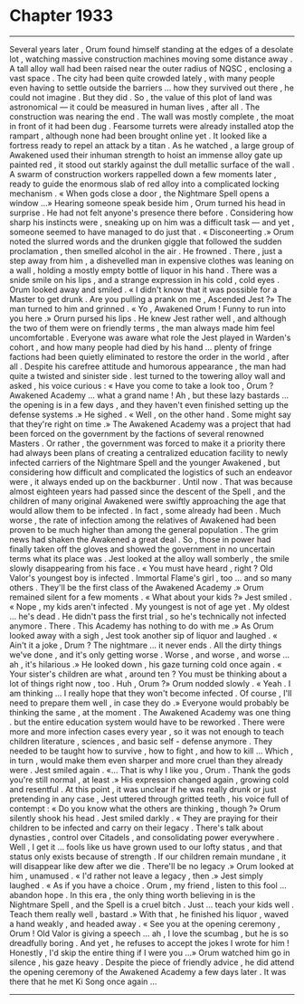 
# Chapter 1933


---

Several years later , Orum found himself standing at the edges of a desolate lot , watching massive construction machines moving some distance away . A tall alloy wall had been raised near the outer radius of NQSC , enclosing a vast space . The city had been quite crowded lately , with many people even having to settle outside the barriers … how they survived out there , he could not imagine . But they did .
So , the value of this plot of land was astronomical — it could be measured in human lives , after all .
The construction was nearing the end . The wall was mostly complete , the moat in front of it had been dug . Fearsome turrets were already installed atop the rampart , although none had been brought online yet . It looked like a fortress ready to repel an attack by a titan .
As he watched , a large group of Awakened used their inhuman strength to hoist an immense alloy gate up painted red , it stood out starkly against the dull metallic surface of the wall . A swarm of construction workers rappelled down a few moments later , ready to guide the enormous slab of red alloy into a complicated locking mechanism .
« When gods close a door , the Nightmare Spell opens a window …»
Hearing someone speak beside him , Orum turned his head in surprise . He had not felt anyone's presence there before . Considering how sharp his instincts were , sneaking up on him was a difficult task — and yet , someone seemed to have managed to do just that .
« Disconeerting .»
Orum noted the slurred words and the drunken giggle that followed the sudden proclamation , then smelled alcohol in the air . He frowned .
There , just a step away from him , a dishevelled man in expensive clothes was leaning on a wall , holding a mostly empty bottle of liquor in his hand . There was a snide smile on his lips , and a strange expression in his cold , cold eyes .
Orum looked away and smiled .
« I didn't know that it was possible for a Master to get drunk . Are you pulling a prank on me , Ascended Jest ?»
The man turned to him and grinned .
« Yo , Awakened Orum ! Funny to run into you here .»
Orurn pursed his lips .
He knew Jest rather well , and although the two of them were on friendly terms , the man always made him feel uncomfortable . Everyone was aware what role the Jest played in Warden's cohort , and how many people had died by his hand … plenty of fringe factions had been quietly eliminated to restore the order in the world , after all . Despite his carefree attitude and humorous appearance , the man had quite a twisted and sinister side .
lest turned to the towering alloy wall and asked , his voice curious :
« Have you come to take a look too , Orum ? Awakened Academy … what a grand name ! Ah , but these lazy bastards … the opening is in a few days , and they haven't even finished setting up the defense systems .»
He sighed .
« Well , on the other hand . Some might say that they're right on time .»
The Awakened Academy was a project that had been forced on the government by the factions of several renowned Masters .
Or rather , the government was forced to make it a priority there had always been plans of creating a centralized education facility to newly infected carriers of the Nightmare Spell and the younger Awakened , but considering how difficult and complicated the logistics of such an endeavor were , it always ended up on the backburner . Until now .
That was because almost eighteen years had passed since the descent of the Spell , and the children of many original Awakened were swiftly approaching the age that would allow them to be infected .
In fact , some already had been .
Much worse , the rate of infection among the relatives of Awakened had been proven to be much higher than among the general population . The grim news had shaken the Awakened a great deal .
So , those in power had finally taken off the gloves and showed the government in no uncertain terms what its place was .
Jest looked at the alloy wall somberly , the smile slowly disappearing from his face .
« You must have heard , right ? Old Valor's youngest boy is infected . Immortal Flame's girl , too … and so many others . They'll be the first class of the Awakened Academy .»
Orum remained silent for a few moments .
« What about your kids ?»
Jest smiled .
« Nope , my kids aren't infected . My youngest is not of age yet . My oldest … he's dead . He didn't pass the first trial , so he's technically not infected anymore . There . This Academy has nothing to do with me .»
As Orum looked away with a sigh , Jest took another sip of liquor and laughed .
« Ain't it a joke , Drum ? The nightmare … it never ends . All the dirty things we've done , and it's only getting worse . Worse , and worse , and worse … ah , it's hilarious .»
He looked down , his gaze turning cold once again .
« Your sister's children are what , around ten ? You must be thinking about a lot of things right now , too . Huh , Orum ?»
Orum nodded slowly .
« Yeah . I am thinking … I really hope that they won't become infected . Of course , I'll need to prepare them well , in case they do .»
Everyone would probably be thinking the same , at the moment . The Awakened Academy was one thing . but the entire education system would have to be reworked . There were more and more infection cases every year , so it was not enough to teach children literature , sciences , and basic self - defense anymore . They needed to be taught how to survive , how to fight , and how to kill …
Which , in turn , would make them even sharper and more cruel than they already were .
Jest smiled again .
«… That is why I like you , Orum . Thank the gods you're still normal , at least .»
His expression changed again , growing cold and resentful . At this point , it was unclear if he was really drunk or just pretending in any case , Jest uttered through gritted teeth , his voice full of contempt :
« Do you know what the others are thinking , though ?»
Orum silently shook his head .
Jest smiled darkly .
« They are praying for their children to be infected and carry on their legacy . There's talk about dynasties , control over Citadels , and consolidating power everywhere . Well , I get it … fools like us have grown used to our lofty status , and that status only exists because of strength . If our children remain mundane , it will disappear like dew after we die . There'll be no legacy .»
Orum looked at him , unamused .
« I'd rather not leave a legacy , then .»
Jest simply laughed .
« As if you have a choice . Orum , my friend , listen to this fool … abandon hope . In this era , the only thing worth believing in is the Nightmare Spell , and the Spell is a cruel bitch . Just … teach your kids well . Teach them really well , bastard .»
With that , he finished his liquor , waved a hand weakly , and headed away .
« See you at the opening ceremony , Orum ! Old Valor is giving a speech … ah , I love the scumbag , but he is so dreadfully boring . And yet , he refuses to accept the jokes I wrote for him ! Honestly , I'd skip the entire thing if I were you …»
Orum watched him go in silence , his gaze heavy .
Despite the piece of friendly advice , he did attend the opening ceremony of the Awakened Academy a few days later .
It was there that he met Ki Song once again …

---

